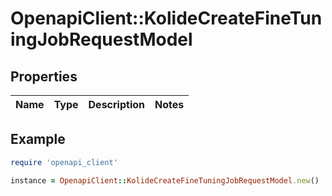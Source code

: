 # OpenapiClient::KolideCreateFineTuningJobRequestModel

## Properties

| Name | Type | Description | Notes |
| ---- | ---- | ----------- | ----- |

## Example

```ruby
require 'openapi_client'

instance = OpenapiClient::KolideCreateFineTuningJobRequestModel.new()
```

